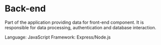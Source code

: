 # Back-end 

Part of the application providing data for front-end component. It is responsible for data processing, authentication and database interaction.

Language: JavaScript
Framework: Express/Node.js

